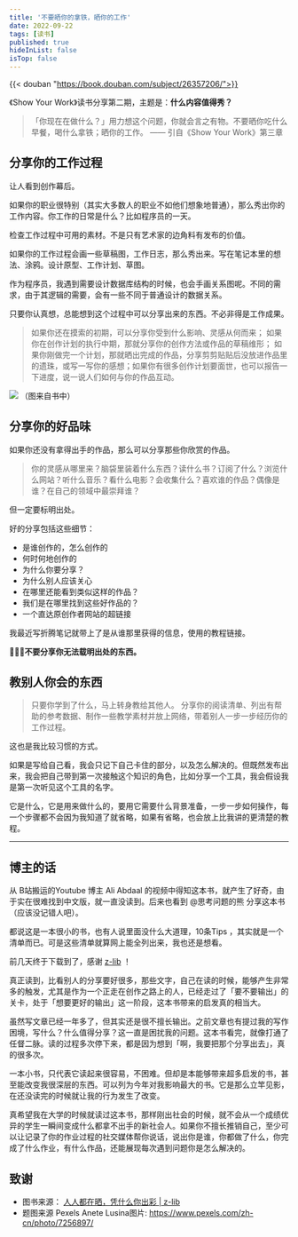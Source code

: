 ```yaml
---
title: '不要晒你的拿铁，晒你的工作'
date: 2022-09-22
tags: [读书]
published: true
hideInList: false
isTop: false
---
```


{{< douban "https://book.douban.com/subject/26357206/">}}

《Show Your Work》读书分享第二期，主题是：**什么内容值得秀？**

> 「你现在在做什么？」用力想这个问题，你就会言之有物。不要晒你吃什么早餐，喝什么拿铁；晒你的工作。
> —— 引自《Show Your Work》第三章

<!--more-->

## 分享你的工作过程

让人看到创作幕后。

如果你的职业很特别（其实大多数人的职业不如他们想象地普通），那么秀出你的工作内容。你工作的日常是什么？比如程序员的一天。

检查工作过程中可用的素材。不是只有艺术家的边角料有发布的价值。

如果你的工作过程会画一些草稿图，工作日志，那么秀出来。写在笔记本里的想法、涂鸦。设计原型、工作计划、草图。

作为程序员，我遇到需要设计数据库结构的时候，也会手画关系图呢。不同的需求，由于其逻辑的需要，会有一些不同于普通设计的数据关系。

只要你认真想，总能想到这个过程中可以分享出来的东西。不必非得是工作成果。


> 如果你还在摸索的初期，可以分享你受到什么影响、灵感从何而来；
> 如果你在创作计划的执行中期，那就分享你的创作方法或作品的草稿维形；
> 如果你刚做完一个计划，那就晒出完成的作品，分享剪剪贴贴后没放进作品里的遗珠，或写一写你的感想；如果你有很多创作计划要面世，也可以报告一下进度，说一说人们如何与你的作品互动。

![](https://s2.loli.net/2022/09/19/fYcN3vGQX9jRCKd.png)
（图来自书中）

## 分享你的好品味

如果你还没有拿得出手的作品，那么可以分享那些你欣赏的作品。

> 你的灵感从哪里来？脑袋里装着什么东西？读什么书？订阅了什么？浏览什么网站？听什么音乐？看什么电影？会收集什么？喜欢谁的作品？偶像是谁？在自己的领域中最崇拜谁？

但一定要标明出处。

好的分享包括这些细节：
- 是谁创作的，怎么创作的
- 何时何地创作的
- 为什么你要分享？
- 为什么别人应该关心
- 在哪里还能看到类似这样的作品？
- 我们是在哪里找到这些好作品的？
- 一个直达原创作者网站的超链接

我最近写折腾笔记就带上了是从谁那里获得的信息，使用的教程链接。

**🙅🏻‍♀️不要分享你无法载明出处的东西。**

## 教别人你会的东西


> 只要你学到了什么，马上转身教给其他人。
> 分享你的阅读清单、列出有帮助的参考数据、制作一些教学素材并放上网络，带着别人一步一步经历你的工作过程。

这也是我比较习惯的方式。

如果是写给自己看，我会只记下自己卡住的部分，以及怎么解决的。但既然发布出来，我会把自己带到第一次接触这个知识的角色，比如分享一个工具，我会假设我是第一次听见这个工具的名字。

它是什么，它是用来做什么的，要用它需要什么背景准备，一步一步如何操作，每一个步骤都不会因为我知道了就省略，如果有省略，也会放上比我讲的更清楚的教程。

---

## 博主的话

从 B站搬运的Youtube 博主 Ali Abdaal 的视频中得知这本书，就产生了好奇，由于实在很难找到中文版，就一直没读到。后来也看到 @思考问题的熊 分享这本书（应该没记错人吧）。

都说这是一本很小的书，也有人说里面没什么大道理，10条Tips ，其实就是一个清单而已。可是这些清单就算网上能全列出来，我也还是想看。

前几天终于下载到了，感谢 [z-lib](http://1lib.domains) ！

真正读到，比看别人的分享要好很多，那些文字，自己在读的时候，能够产生非常多的触发，尤其是作为一个正走在创作之路上的人，已经走过了「要不要输出」的关卡，处于「想要更好的输出」这一阶段，这本书带来的启发真的相当大。

虽然写文章已经一年多了，但其实还是很不擅长输出。之前文章也有提过我的写作困境，写什么？什么值得分享？这一直是困扰我的问题。这本书看完，就像打通了任督二脉。读的过程多次停下来，都是因为想到「啊，我要把那个分享出去」，真的很多次。

一本小书，只代表它读起来很容易，不困难。但却是本能够带来超多启发的书，甚至能改变我很深层的东西。可以列为今年对我影响最大的书。它是那么立竿见影，在还没读完的时候就让我的行为发生了改变。

真希望我在大学的时候就读过这本书，那样刚出社会的时候，就不会从一个成绩优异的学生一瞬间变成什么都拿不出手的新社会人。如果你不擅长推销自己，至少可以让记录了你的作业过程的社交媒体帮你说话，说出你是谁，你都做了什么，你完成了什么作业，有什么作品，还能展现每次遇到问题你是怎么解决的。

## 致谢

- 图书来源： [人人都在晒，凭什么你出彩 | z-lib](https://zh.b-ok.global/book/16891106/82bd12)
- 题图来源 Pexels Anete Lusina图片: https://www.pexels.com/zh-cn/photo/7256897/